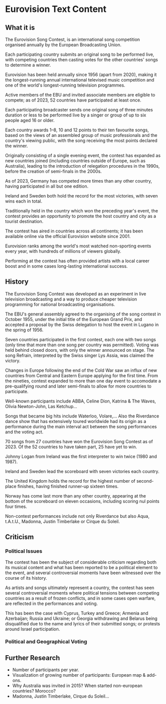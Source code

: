 # Eurovision Text Content

## What it is

The Eurovision Song Contest, is an international song competition organised annually by the European Broadcasting Union.

Each participating country submits an original song to be performed live, with competing countries then casting votes for the other countries' songs to determine a winner.

Eurovision has been held annually since 1956 (apart from 2020), making it the longest-running annual international televised music competition and one of the world's longest-running television programmes.

Active members of the EBU and invited associate members are eligible to compete; as of 2023, 52 countries have participated at least once.

Each participating broadcaster sends one original song of three minutes duration or less to be performed live by a singer or group of up to six people aged 16 or older.

Each country awards 1–8, 10 and 12 points to their ten favourite songs, based on the views of an assembled group of music professionals and the country's viewing public, with the song receiving the most points declared the winner.

Originally consisting of a single evening event, the contest has expanded as new countries joined (including countries outside of Europe, such as Australia), leading to the introduction of relegation procedures in the 1990s, before the creation of semi-finals in the 2000s.

As of 2023, Germany has competed more times than any other country, having participated in all but one edition.

Ireland and Sweden both hold the record for the most victories, with seven wins each in total.

Traditionally held in the country which won the preceding year's event, the contest provides an opportunity to promote the host country and city as a tourist destination.

The contest has aired in countries across all continents; it has been available online via the official Eurovision website since 2001.

Eurovision ranks among the world's most watched non-sporting events every year, with hundreds of millions of viewers globally.

Performing at the contest has often provided artists with a local career boost and in some cases long-lasting international success.

## History

The Eurovision Song Contest was developed as an experiment in live television broadcasting and a way to produce cheaper television programming for national broadcasting organisations.

The EBU's general assembly agreed to the organising of the song contest in October 1955, under the initial title of the European Grand Prix, and accepted a proposal by the Swiss delegation to host the event in Lugano in the spring of 1956.

Seven countries participated in the first contest, each one with two songs (only time that more than one song per country was permitted). Voting was held behind closed doors, with only the winner announced on stage. The song Refrain, interpreted by the Swiss singer Lys Assia, was claimed the victory.

 Changes in Europe following the end of the Cold War saw an influx of new countries from Central and Eastern Europe applying for the first time. From the nineties, contest expanded to more than one day event to accomodate a pre-qualifying round and later semi-finals to allow for more countries to participate.

Well-known participants include ABBA, Celine Dion, Katrina & The Waves, Olivia Newton-John, Las Ketchup...

Songs that became big hits include Waterloo, Volare,...
Also the Riverdance dance show that has extensively toured worldwide had its origin as a performance during the main interval act between the song performances and the voting act.

70 songs from 27 countries have won the Eurovision Song Contest as of 2023. Of the 52 countries to have taken part, 25 have yet to win.

Johnny Logan from Ireland was the first interpreter to win twice (1980 and 1987).

Ireland and Sweden lead the scoreboard with seven victories each country.

The United Kingdom holds the record for the highest number of second-place finishes, having finished runner-up sixteen times.

Norway has come last more than any other country, appearing at the bottom of the scoreboard on eleven occasions, including scoring nul points four times.

Non-contest performances include not only Riverdance but also Aqua, t.A.t.U., Madonna, Justin Timberlake or Cirque du Soleil.

## Criticism

### Political Issues

The contest has been the subject of considerable criticism regarding
both its musical content and what has been reported to be a political
element to the event, and several controversial moments have been
witnessed over the course of its history.

As artists and songs ultimately represent a country, the contest has seen several controversial moments where political tensions between competing countries as a result of frozen conflicts, and in some cases open warfare, are reflected in the performances and voting.

This has been the case with Cyprus, Turkey and Greece; Armenia and Azerbaijan; Russia and Ukraine; or Georgia withdrawing and Belarus being disqualified due to the name and lyrics of their submitted songs; or protests around Israel participation.

### Political and Geographical Voting

## Further Research

- Number of participants per year.
- Visualization of growing number of participants: European map & add-ons.
- Why Australia was invited in 2015? When started non-european countries? Morocco?
- Madonna, Justin Timberlake, Cirque du Soleil...
